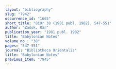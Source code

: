 ```yaml
---
layout: "bibliography"
slug: "7942"
occurrence_id: "1665"
short_title: "BiOr 38 (1981 publ. 1982), 547-551"
author: "Zadok, Ran"
publication_year: "1981 publ. 1982"
title: "Babylonian Notes"
volume_no_: "38"
pages: "547-551"
journal: "Bibliotheca Orientalis"
title: "Babylonian Notes"
previous_item: "7945"
---
```

